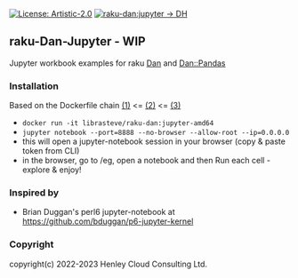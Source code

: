 [![License: Artistic-2.0](https://img.shields.io/badge/License-Artistic%202.0-0298c3.svg)](https://opensource.org/licenses/Artistic-2.0)
[![raku-dan:jupyter -> DH](https://github.com/librasteve/raku-Dan-Jupyter/actions/workflows/jupyter-weekly.yaml/badge.svg)](https://github.com/librasteve/raku-Dan-Jupyter/actions/workflows/jupyter-weekly.yaml)

## raku-Dan-Jupyter - WIP
Jupyter workbook examples for raku [Dan](https://github.com/librasteve/raku-Dan) and [Dan::Pandas](https://github.com/librasteve/raku-Dan-Pandas)

### Installation
Based on the Dockerfile chain [(1)](https://github.com/librasteve/raku-Dan-Jupyter/blob/master/Dockerfile) <= [(2)](https://github.com/librasteve/raku-Dan-Pandas/blob/main/Dockerfile) <= [(3)](https://github.com/librasteve/raku-Dockerfiles)
- ```docker run -it librasteve/raku-dan:jupyter-amd64```
- ```jupyter notebook --port=8888 --no-browser --allow-root --ip=0.0.0.0```
- this will open a jupyter-notebook session in your browser (copy & paste token from CLI)
- in the browser, go to /eg, open a notebook and then Run each cell - explore & enjoy!

### Inspired by
* Brian Duggan's perl6 jupyter-notebook at <https://github.com/bduggan/p6-jupyter-kernel>

### Copyright
copyright(c) 2022-2023 Henley Cloud Consulting Ltd.
